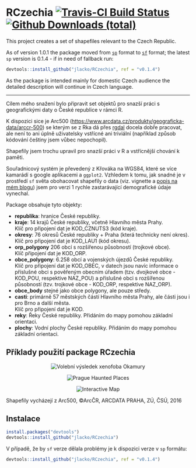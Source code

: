 # RCzechia  [![Travis-CI Build Status](https://travis-ci.org/jlacko/RCzechia.svg?branch=master)](https://travis-ci.org/jlacko/RCzechia) [![Github Downloads (total)](https://img.shields.io/github/downloads/jlacko/RCzechia/total.svg)]()

This project creates a set of shapefiles relevant to the Czech Republic. 

As of version 1.0.1 the package moved from [`sp`](https://github.com/edzer/sp/) format to [`sf`](https://github.com/r-spatial/sf) format; the latest `sp` version is 0.1.4 - if in need of fallback run: 

```R 
devtools::install_github("jlacko/RCzechia", ref = "v0.1.4")

```  

As the package is intended mainly for domestic Czech audience the detailed description will continue in Czech language.
- - - - - 
Cílem mého snažení bylo připravit set objektů pro snazší práci s geografickými daty o České republice v rámci R. 

K dispozici sice je Arc500 (https://www.arcdata.cz/produkty/geograficka-data/arccr-500) se kterým se z Rka dá přes [rgdal](https://cran.r-project.org/web/packages/rgdal/index.html) docela dobře pracovat, ale není to ani úplně uživatelsky vstřícné ani triviální (například způsob kódování češtiny jsem vůbec nepochopil). 

Shapefily jsem trochu upravil pro snazší práci v R a vstřícnější chování k paměti.

Souřadnicový systém je převedený z Křováka na WGS84, které se více kamarádí s google aplikacemi a `ggplot2`. Vzhledem k tomu, jak snadné je v prostředí `sf` světa obohacovat shapefily o data (viz. vignette a [popis na mém blogu](http://www.jla-data.net/cze/package-rczechia/)) jsem pro verzi 1 rychle zastarávající demografické údaje vynechal.

Package obsahuje tyto objekty:
* **republika**: hranice České republiky.
* **kraje**: 14 krajů České republiky, včetně Hlavního města Prahy.  
Klíč pro připojení dat je KOD_CZNUTS3 (kód kraje).
* **okresy**: 76 okresů České republiky + Praha (která technicky není okres). 
Klíč pro připojení dat je KOD_LAU1 (kód okresu).
* **orp_polygony** 206 obcí s rozšířenou působností (trojkové obce).  
Klíč připojení dat je KOD_ORP.
* **obce_polygony**: 6.258 obcí a vojenských újezdů České republiky.  
Klíč pro připojení dat je  KOD_OBEC, v datech jsou navíc informace o příslušné obci s pověřeným obecním úřadem (tzv. dvojkové obce - KOD_POU, respektive NAZ_POU) a příslušné obci s rozšířenou působností (tzv. trojkové obce - KOD_ORP, respektive NAZ_ORP).
* **obce_body** stejné jako obce polygony, ale pouze středy.
* **casti**: primárně 57 městských částí Hlavního města Prahy, ale části jsou i pro Brno a další města.  
Klíč pro připojení dat je KOD.
* **reky**: Řeky České republiky. Přidáním do mapy pomohou základní orientaci. 
* **plochy**: Vodní plochy České republiky. Přidáním do mapy pomohou základní orientaci.


## Příklady použití package RCzechia
<p align="center">
  <img src="https://raw.githubusercontent.com/jlacko/RCzechia/sf-dev/data-raw/tomio.png" alt="Volební výsledek xenofoba Okamury"/>
</p>

<p align="center">
  <img src="https://raw.githubusercontent.com/jlacko/RCzechia/sf-dev/data-raw/haunted.png" alt="Prague Haunted Places"/>
</p>

<p align="center">
  <img src="https://raw.githubusercontent.com/jlacko/RCzechia/sf-dev/data-raw/interactive.png" alt="Interactive Map"/>
</p>

Shapefily vycházejí z Arc500, ©ArcČR, ARCDATA PRAHA, ZÚ, ČSÚ, 2016

## Instalace  
``` R
install.packages("devtools")  
devtools::install_github("jlacko/RCzechia")
```

V případě, že by `sf` verze dělala problémy je k dispozici verze v `sp` formátu:
``` R
devtools::install_github("jlacko/RCzechia", ref = "v0.1.4")
```
